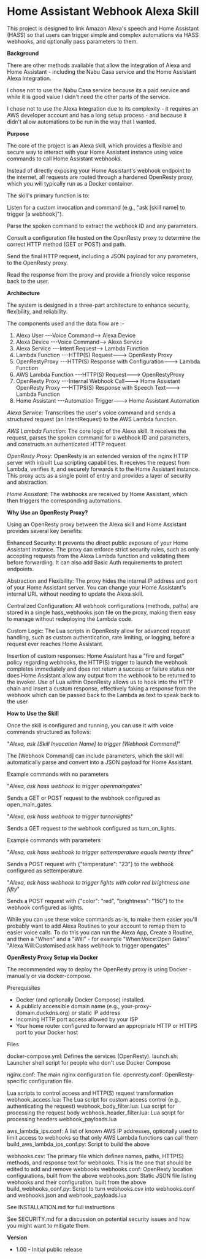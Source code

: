 

# Home Assistant Webhook Alexa Skill

This project is designed to link Amazon Alexa's speech and Home Assistant (HASS) so that users can trigger simple and complex automations via HASS webhooks, and optionally pass parameters to them.

**Background**

There are other methods available that allow the integration of Alexa and Home Assistant - including the Nabu Casa service and the Home Assistant Alexa Integration. 

I chose not to use the Nabu Casa service because its a paid service and while it is good value I didn't need the other parts of the service. 

I chose not to use the Alexa Integration due to its complexity - it requires an AWS developer account and has a long setup process - and because it didn't allow automations to be run in the way that I wanted.


**Purpose**

The core of the project is an Alexa skill, which provides a flexible and secure way to interact with your Home Assistant instance using voice commands to call Home Assistant webhooks.

Instead of directly exposing your Home Assistant's webhook endpoint to the internet, all requests are routed through a hardened OpenResty proxy, which you will typically run as a Docker container.

The skill's primary function is to:

Listen for a custom invocation and command (e.g., "ask [skill name] to trigger [a webhook]").

Parse the spoken command to extract the webhook ID and any parameters.

Consult a configuration file hosted on the OpenResty proxy to determine the correct HTTP method (GET or POST) and path.

Send the final HTTP request, including a JSON payload for any parameters, to the OpenResty proxy.

Read the response from the proxy and provide a friendly voice response back to the user.

**Architecture**

The system is designed in a three-part architecture to enhance security, flexibility, and reliability.

The components used and the data flow are :-


1. Alexa User ---Voice Command--> Alexa Device
2. Alexa Device ---Voice Command--> Alexa Service
3. Alexa Service ---Intent Request--> Lambda Function
4. Lambda Function ---HTTP(S) Request---> OpenResty Proxy
5. OpenRestyProxy ---HTTP(S) Response with Configuration---> Lambda Function
6. AWS Lambda Function ---HTTP(S) Request---> OpenRestyProxy
7. OpenResty Proxy ---Internal Webhook Call---> Home Assistant<br>OpenResty Proxy ---HTTPS(S) Response with Speech Text---> Lambda Function
8. Home Assistant ---Automation Trigger---> Home Assistant Automation

*Alexa Service:* Transcribes the user's voice command and sends a structured request (an IntentRequest) to the AWS Lambda function.

*AWS Lambda Function*: The core logic of the Alexa skill. It receives the request, parses the spoken command for a webhook ID and parameters, and constructs an authenticated HTTP request.

*OpenResty Proxy*: OpenResty is an extended version of the nginx HTTP server with inbuilt Lua scripting capabilities. It receives the request from Lambda, verifies it, and securely forwards it to the Home Assistant instance. This proxy acts as a single point of entry and provides a layer of security and abstraction.

*Home Assistant*: The webhooks are received by Home Assistant, which then triggers the corresponding automations.

**Why Use an OpenResty Proxy?**

Using an OpenResty proxy between the Alexa skill and Home Assistant provides several key benefits:

Enhanced Security: It prevents the direct public exposure of your Home Assistant instance. The proxy can enforce strict security rules, such as only accepting requests from the Alexa Lambda function and validating them before forwarding. It can also add Basic Auth requirements to protect endpoints.

Abstraction and Flexibility: The proxy hides the internal IP address and port of your Home Assistant server. You can change your Home Assistant's internal URL without needing to update the Alexa skill.

Centralized Configuration: All webhook configurations (methods, paths) are stored in a single hass_webhooks.json file on the proxy, making them easy to manage without redeploying the Lambda code.

Custom Logic: The Lua scripts in OpenResty allow for advanced request handling, such as custom authentication, rate limiting, or logging, before a request ever reaches Home Assistant. 

Insertion of custom responses: Home Assistant has a "fire and forget" policy regarding webhooks, the HTTP(S) trigger to launch the webhook completes immediately and does not return a success or failure status nor does Home Assistant allow any output from the webhook to be returned to the invoker. Use of Lua within OpenResty allows us to hook into the HTTP chain and insert a custom response, effectively faking a response from the webhook which can be passed back to the Lambda as text to speak back to the user

**How to Use the Skill**

Once the skill is configured and running, you can use it with voice commands structured as follows:

"*Alexa, ask [Skill Invocation Name] to trigger [Webhook Command]*"

The [Webhook Command] can include parameters, which the skill will automatically parse and convert into a JSON payload for Home Assistant.

Example commands with no parameters

"*Alexa, ask hass webhook to trigger openmaingates*"

Sends a GET or POST request to the webhook configured as open_main_gates.

"*Alexa, ask hass webhook to trigger turnonlights*" 

Sends a GET request to the webhook configured as turn_on_lights.

Example commands with parameters

"*Alexa, ask hass webhook to trigger settemperature equals twenty three*"

Sends a POST request with {"temperature": "23"} to the webhook configured as settemperature.

"*Alexa, ask hass webhook to trigger lights with color red brightness one fifty*"

Sends a POST request with {"color": "red", "brightness": "150"} to the webhook configured as lights.


While you can use these voice commands as-is, to make them easier you'll probably want to add Alexa Routines to your account to remap them to easier voice calls. To do this you can run the Alexa App, Create a Routine, and then a "When" and a "Will" - for example "When:Voice:Open Gates" "Alexa Will:Customised:ask hass webhook to trigger opengates"


**OpenResty Proxy Setup via Docker**

The recommended way to deploy the OpenResty proxy is using Docker - manually or via docker-compose.

Prerequisites
- Docker (and optionally Docker Compose) installed.
- A publicly accessible domain name (e.g., your-proxy-domain.duckdns.org) or static IP address
- Incoming HTTP port access allowed by your ISP
- Your home router configured to forward an appropriate HTTP or HTTPS port to your Docker host

Files

docker-compose.yml: Defines the services (OpenResty).
launch.sh: Launcher shell script for people who don't use Docker Compose

nginx.conf: The main nginx configuration file.
openresty.conf: OpenResty-specific configuration file.

Lua scripts to control access and HTTP(S) request transformation
webhook_access.lua: The Lua script for custom access control (e.g., authenticating the request)
webhook_body_filter.lua: Lua script for processing the request body
webhook_header_filter.lua: Lua script for processing headers 
webhook_payloads.lua

aws_lambda_ips.conf: A list of known AWS IP addresses, optionally used to limit access to webhooks so that only AWS Lambda functions can call them
build_aws_lambda_ips_conf.py: Script to build the above

webhooks.csv: The primary file which defines names, paths, HTTP(S) methods, and response text for webhooks. This is the one that should be edited to add and remove webbooks
webhooks.conf: OpenResty location configurations, built from the above
webhooks.json: Static JSON file listing webhooks and their configuration, built from the above
build_webhooks_conf.py: Script to turn webhooks.csv into webhooks.conf and webhooks.json and webhook_payloads.lua


See INSTALLATION.md for full instructions

See SECURITY.md for a discussion on potential security issues and how you might want to mitigate them.


**Version** 

- 1.00 - Initial public release

